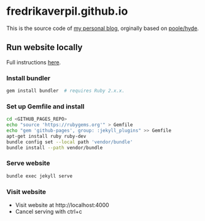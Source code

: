 # fredrikaverpil.github.io

This is the source code of [my personal blog](https://fredrikaverpil.github.io), orginally based on [poole/hyde](https://github.com/poole/hyde).

## Run website locally

Full instructions [here](https://help.github.com/articles/setting-up-your-github-pages-site-locally-with-jekyll/#step-1-create-a-local-repository-for-your-jekyll-site).

### Install bundler

```bash
gem install bundler  # requires Ruby 2.x.x.
```

### Set up Gemfile and install

```bash
cd <GITHUB_PAGES_REPO>
echo "source 'https://rubygems.org'" > Gemfile
echo "gem 'github-pages', group: :jekyll_plugins" >> Gemfile
apt-get install ruby ruby-dev
bundle config set --local path 'vendor/bundle'
bundle install --path vendor/bundle
```

### Serve website

```bash
bundle exec jekyll serve
```

### Visit website

- Visit website at http://localhost:4000
- Cancel serving with ctrl+c
